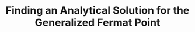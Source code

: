 ---
title: "Finding an Analytical Solution for the Generalized Fermat Point"
excerpt: "This paper is an Extended Essay in Mathematics written for the International Baccalaureate program."
collection: publications
paperurl: 'http://hametar0u.github.io/files/EE.pdf'
---